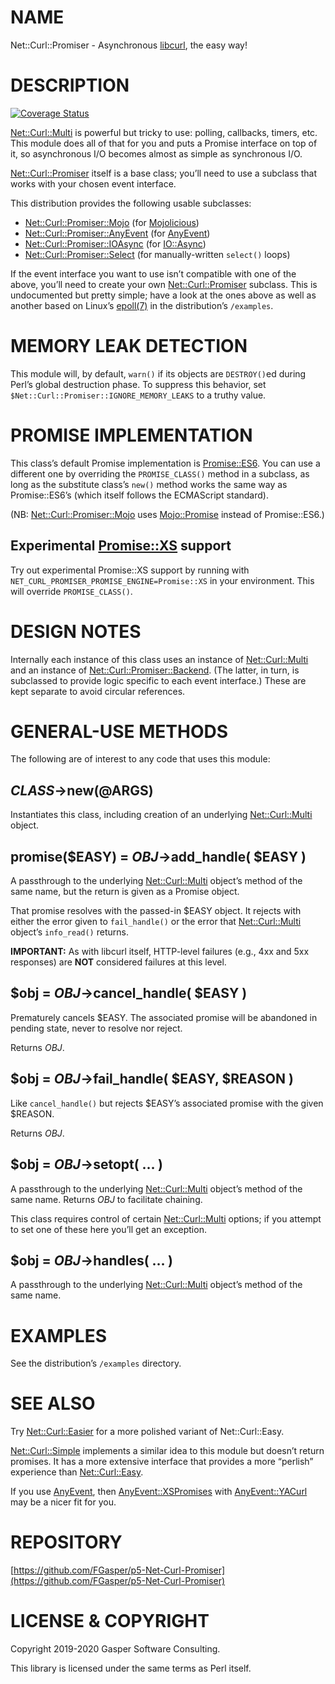 # NAME

Net::Curl::Promiser - Asynchronous [libcurl](https://curl.haxx.se/libcurl/), the easy way!

# DESCRIPTION

<div>
    <a href='https://coveralls.io/github/FGasper/p5-Net-Curl-Promiser?branch=master'><img src='https://coveralls.io/repos/github/FGasper/p5-Net-Curl-Promiser/badge.svg?branch=master' alt='Coverage Status' /></a>
</div>

[Net::Curl::Multi](https://metacpan.org/pod/Net::Curl::Multi) is powerful but tricky to use: polling, callbacks,
timers, etc. This module does all of that for you and puts a Promise
interface on top of it, so asynchronous I/O becomes almost as simple as
synchronous I/O.

[Net::Curl::Promiser](https://metacpan.org/pod/Net::Curl::Promiser) itself is a base class; you’ll need to use
a subclass that works with your chosen event interface.

This distribution provides the following usable subclasses:

- [Net::Curl::Promiser::Mojo](https://metacpan.org/pod/Net::Curl::Promiser::Mojo) (for [Mojolicious](https://metacpan.org/pod/Mojolicious))
- [Net::Curl::Promiser::AnyEvent](https://metacpan.org/pod/Net::Curl::Promiser::AnyEvent) (for [AnyEvent](https://metacpan.org/pod/AnyEvent))
- [Net::Curl::Promiser::IOAsync](https://metacpan.org/pod/Net::Curl::Promiser::IOAsync) (for [IO::Async](https://metacpan.org/pod/IO::Async))
- [Net::Curl::Promiser::Select](https://metacpan.org/pod/Net::Curl::Promiser::Select) (for manually-written
`select()` loops)

If the event interface you want to use isn’t compatible with one of the
above, you’ll need to create your own [Net::Curl::Promiser](https://metacpan.org/pod/Net::Curl::Promiser) subclass.
This is undocumented but pretty simple; have a look at the ones above as
well as another based on Linux’s [epoll(7)](http://man.he.net/man7/epoll) in the distribution’s
`/examples`.

# MEMORY LEAK DETECTION

This module will, by default, `warn()` if its objects are `DESTROY()`ed
during Perl’s global destruction phase. To suppress this behavior, set
`$Net::Curl::Promiser::IGNORE_MEMORY_LEAKS` to a truthy value.

# PROMISE IMPLEMENTATION

This class’s default Promise implementation is [Promise::ES6](https://metacpan.org/pod/Promise::ES6).
You can use a different one by overriding the `PROMISE_CLASS()` method in
a subclass, as long as the substitute class’s `new()` method works the
same way as Promise::ES6’s (which itself follows the ECMAScript standard).

(NB: [Net::Curl::Promiser::Mojo](https://metacpan.org/pod/Net::Curl::Promiser::Mojo) uses [Mojo::Promise](https://metacpan.org/pod/Mojo::Promise) instead of
Promise::ES6.)

## **Experimental** [Promise::XS](https://metacpan.org/pod/Promise::XS) support

Try out experimental Promise::XS support by running with
`NET_CURL_PROMISER_PROMISE_ENGINE=Promise::XS` in your environment.
This will override `PROMISE_CLASS()`.

# DESIGN NOTES

Internally each instance of this class uses an instance of
[Net::Curl::Multi](https://metacpan.org/pod/Net::Curl::Multi) and an instance of [Net::Curl::Promiser::Backend](https://metacpan.org/pod/Net::Curl::Promiser::Backend).
(The latter, in turn, is subclassed to provide logic specific to
each event interface.) These are kept separate to avoid circular references.

# GENERAL-USE METHODS

The following are of interest to any code that uses this module:

## _CLASS_->new(@ARGS)

Instantiates this class, including creation of an underlying
[Net::Curl::Multi](https://metacpan.org/pod/Net::Curl::Multi) object.

## promise($EASY) = _OBJ_->add\_handle( $EASY )

A passthrough to the underlying [Net::Curl::Multi](https://metacpan.org/pod/Net::Curl::Multi) object’s
method of the same name, but the return is given as a Promise object.

That promise resolves with the passed-in $EASY object.
It rejects with either the error given to `fail_handle()` or the
error that [Net::Curl::Multi](https://metacpan.org/pod/Net::Curl::Multi) object’s `info_read()` returns.

**IMPORTANT:** As with libcurl itself, HTTP-level failures
(e.g., 4xx and 5xx responses) are **NOT** considered failures at this level.

## $obj = _OBJ_->cancel\_handle( $EASY )

Prematurely cancels $EASY. The associated promise will be abandoned
in pending state, never to resolve nor reject.

Returns _OBJ_.

## $obj = _OBJ_->fail\_handle( $EASY, $REASON )

Like `cancel_handle()` but rejects $EASY’s associated promise
with the given $REASON.

Returns _OBJ_.

## $obj = _OBJ_->setopt( … )

A passthrough to the underlying [Net::Curl::Multi](https://metacpan.org/pod/Net::Curl::Multi) object’s
method of the same name. Returns _OBJ_ to facilitate chaining.

This class requires control of certain [Net::Curl::Multi](https://metacpan.org/pod/Net::Curl::Multi) options;
if you attempt to set one of these here you’ll get an exception.

## $obj = _OBJ_->handles( … )

A passthrough to the underlying [Net::Curl::Multi](https://metacpan.org/pod/Net::Curl::Multi) object’s
method of the same name.

# EXAMPLES

See the distribution’s `/examples` directory.

# SEE ALSO

Try [Net::Curl::Easier](https://metacpan.org/pod/Net::Curl::Easier) for a more polished variant of Net::Curl::Easy.

[Net::Curl::Simple](https://metacpan.org/pod/Net::Curl::Simple) implements a similar idea to this module but
doesn’t return promises. It has a more extensive interface that provides
a more “perlish” experience than [Net::Curl::Easy](https://metacpan.org/pod/Net::Curl::Easy).

If you use [AnyEvent](https://metacpan.org/pod/AnyEvent), then [AnyEvent::XSPromises](https://metacpan.org/pod/AnyEvent::XSPromises) with
[AnyEvent::YACurl](https://metacpan.org/pod/AnyEvent::YACurl) may be a nicer fit for you.

# REPOSITORY

[https://github.com/FGasper/p5-Net-Curl-Promiser](https://github.com/FGasper/p5-Net-Curl-Promiser)

# LICENSE & COPYRIGHT

Copyright 2019-2020 Gasper Software Consulting.

This library is licensed under the same terms as Perl itself.
